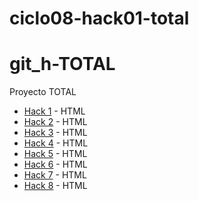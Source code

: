 # ciclo08-hack01-total
# git_h-TOTAL
Proyecto TOTAL
- [Hack 1](https://github.com/magahr/ciclo08_git_h_1.git) - HTML
- [Hack 2](https://github.com/magahr/git_h-2) - HTML
- [Hack 3](https://github.com/magahr/git_h-3) - HTML
- [Hack 4](https://github.com/magahr/git_h-4) - HTML
- [Hack 5](https://github.com/magahr/git_h-5) - HTML
- [Hack 6](https://github.com/magahr/git_h-6) - HTML
- [Hack 7](https://github.com/magahr/git_h-7) - HTML
- [Hack 8](https://github.com/magahr/git_h-8) - HTML
